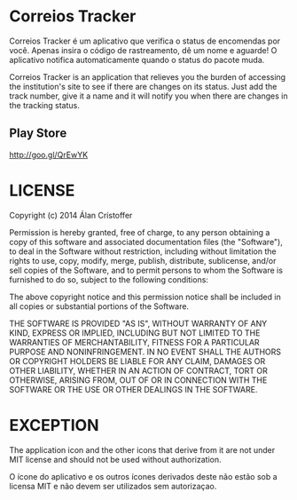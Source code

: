 Correios Tracker
================

Correios Tracker é um aplicativo que verifica o status de encomendas por você. Apenas insira o código de rastreamento, dê um nome e aguarde! O aplicativo notifica automaticamente quando o status do pacote muda.

Correios Tracker is an application that relieves you the burden of accessing the institution's site to see if there are changes on its status. Just add the track number, give it a name and it will notify you when there are changes in the tracking status.


Play Store
----------

http://goo.gl/QrEwYK


LICENSE
=======

Copyright (c) 2014 Álan Crístoffer

Permission is hereby granted, free of charge, to any person obtaining a copy
of this software and associated documentation files (the "Software"), to deal
in the Software without restriction, including without limitation the rights
to use, copy, modify, merge, publish, distribute, sublicense, and/or sell
copies of the Software, and to permit persons to whom the Software is
furnished to do so, subject to the following conditions:

The above copyright notice and this permission notice shall be included in
all copies or substantial portions of the Software.

THE SOFTWARE IS PROVIDED "AS IS", WITHOUT WARRANTY OF ANY KIND, EXPRESS OR
IMPLIED, INCLUDING BUT NOT LIMITED TO THE WARRANTIES OF MERCHANTABILITY,
FITNESS FOR A PARTICULAR PURPOSE AND NONINFRINGEMENT. IN NO EVENT SHALL THE
AUTHORS OR COPYRIGHT HOLDERS BE LIABLE FOR ANY CLAIM, DAMAGES OR OTHER
LIABILITY, WHETHER IN AN ACTION OF CONTRACT, TORT OR OTHERWISE, ARISING FROM,
OUT OF OR IN CONNECTION WITH THE SOFTWARE OR THE USE OR OTHER DEALINGS IN
THE SOFTWARE.

EXCEPTION
=========

The application icon and the other icons that derive from it are not under MIT license and should not be used without authorization.

O ícone do aplicativo e os outros ícones derivados deste não estão sob a licensa MIT e não devem ser utilizados sem autorizaçao.

